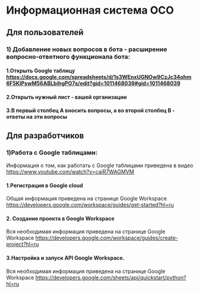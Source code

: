# Информационная система ОСО

## Для пользователей
### 1) Добавление новых вопросов в бота - расширение вопросно-ответного функционала бота:
#### 1.Открыть Google таблицу https://docs.google.com/spreadsheets/d/1s3WEnxUGNOw9CzJc34ohm6F5KIPswM56ABLbihgPO7s/edit?gid=1011468039#gid=1011468039
#### 2.Открыть нужный лист - вашей организации
#### 3.В первый столбец A вносить вопросы, а во второй столбец B - ответы на эти вопросы
## Для разработчиков
### 1)Работа с Google таблицами:
Информация о том, как работать с Google таблицами приведена в видео https://www.youtube.com/watch?v=caiR7WAGMVM
#### 1.Регистрация в Google cloud
Общая информация приведена на странице Google Workspace https://developers.google.com/workspace/guides/get-started?hl=ru
#### 2. Создание проекта в Google Workspace
Вся необходимая информация приведена на странице Google Workspace https://developers.google.com/workspace/guides/create-project?hl=ru
#### 3.Настройка и запуск API Google Workspace.
Вся необходимая информация приведена на странице Google Workspace https://developers.google.com/sheets/api/quickstart/python?hl=ru
